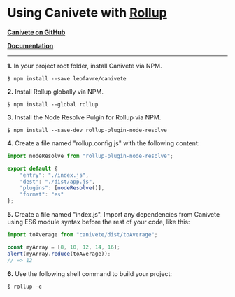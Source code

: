 # Using Canivete with [Rollup](https://rollupjs.org/)

**[Canivete on GitHub](https://github.com/leofavre/canivete/)**

**[Documentation](http://canivete.leofavre.com/)**

---

**1.** In your project root folder, install Canivete via NPM.

```shell
$ npm install --save leofavre/canivete
```

**2.** Install Rollup globally via NPM.

```shell
$ npm install --global rollup
```

**3.** Install the Node Resolve Pulgin for Rollup via NPM.

```shell
$ npm install --save-dev rollup-plugin-node-resolve
```

**4.** Create a file named "rollup.config.js" with the following content:

```js
import nodeResolve from "rollup-plugin-node-resolve";

export default {
    "entry": "./index.js",
    "dest": "./dist/app.js",
    "plugins": [nodeResolve()],
    "format": "es"
};
```

**5.** Create a file named "index.js". Import any dependencies from Canivete using ES6 module syntax before the rest of your code, like this:

```js
import toAverage from "canivete/dist/toAverage";

const myArray = [8, 10, 12, 14, 16];
alert(myArray.reduce(toAverage));
// => 12
```

**6.** Use the following shell command to build your project:

```shell
$ rollup -c
```
